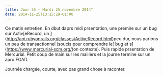 ```yaml
---
title: Jour 55 — Mardi 25 novembre 2014"
date: 2014-11-25T13:15:29+01:00
---
```


Ce matin entretien. En dbut daprs midi prsentation, une premire sur un
bug sur Activ\[eRecord, un
\](http://api.rubyonrails.org/classes/ActiveRecord.html)peu dur, nous
parlons un peu de transactionnel (soucis pour comprendre le\[ bug et
s\](https://www.mercurial-scm.org/)on contexte). Puis rapide prsentation
de Mercurial. Petit coup de main sur les maillers et la journe termine
sur un apro FOAD.

Journée chargée, courte, avec pas grand chose à raconter.


